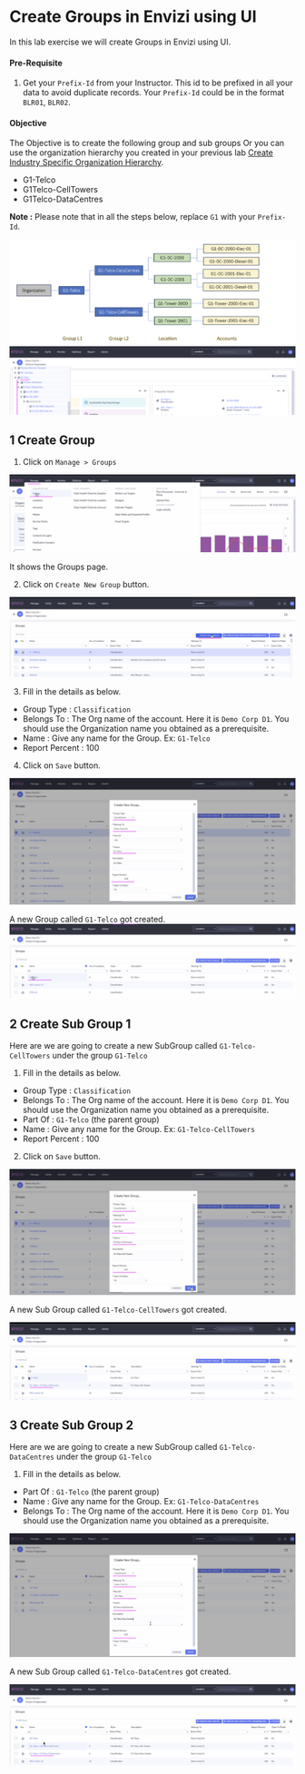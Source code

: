 # Create Groups in Envizi using UI

In this lab exercise we will create Groups in Envizi using UI.

#### Pre-Requisite

1. Get your `Prefix-Id` from your Instructor. This id to be prefixed in all your data to avoid duplicate records. Your `Prefix-Id` could be in the format `BLR01`, `BLR02`.

#### Objective

The Objective is to create the following group and sub groups Or you can use the organization hierarchy you created in your previous lab [ Create Industry Specific Organization Hierarchy](../110-Create-Industry-Specific-Org-Hierarchy).
- G1-Telco
- G1Telco-CellTowers
- G1Telco-DataCentres

**Note :** Please note that in all the steps below, replace `G1` with your `Prefix-Id`.

<img src="images/00-org.png">

<img src="images/00-org-hiearchy.png">

## 1 Create Group

1. Click on `Manage > Groups` 
<img src="images/01-group1.png">

It shows the Groups page.

2. Click on `Create New Group` button.

<img src="images/01-group2.png">

3. Fill in the details as below. 

- Group Type :  `Classification`
- Belongs To : The Org name of the account. Here it is `Demo Corp D1`. You should use the Organization name you obtained as a prerequisite.
- Name :  Give any name for the Group. Ex: `G1-Telco`
- Report Percent :  100

4. Click on `Save` button.
<img src="images/01-group3.png">

A new Group called `G1-Telco` got created.
<img src="images/01-group4.png">

## 2 Create Sub Group 1

Here are we are going to create a new SubGroup called `G1-Telco-CellTowers` under the group `G1-Telco`

1. Fill in the details as below. 

- Group Type :  `Classification`
- Belongs To : The Org name of the account. Here it is `Demo Corp D1`. You should use the Organization name you obtained as a prerequisite.
- Part Of :  `G1-Telco` (the parent group)
- Name :  Give any name for the Group. Ex: `G1-Telco-CellTowers`
- Report Percent :  100

2. Click on `Save` button.

<img src="images/01-group5.png">

A new Sub Group called `G1-Telco-CellTowers` got created.

<img src="images/01-group6.png">

## 3 Create Sub Group 2

Here are we are going to create a new SubGroup called `G1-Telco-DataCentres` under the group `G1-Telco`

1. Fill in the details as below. 

- Part Of :  `G1-Telco` (the parent group)
- Name :  Give any name for the Group. Ex: `G1-Telco-DataCentres`
- Belongs To : The Org name of the account. Here it is `Demo Corp D1`. You should use the Organization name you obtained as a prerequisite.

<img src="images/01-group7.png">

A new Sub Group called `G1-Telco-DataCentres` got created.

<img src="images/01-group8.png">

